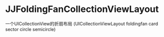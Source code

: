 # JJFoldingFanCollectionViewLayout
一个UICollectionView的折扇布局 (UICollectionViewLayout foldingfan card sector circle semicircle)
